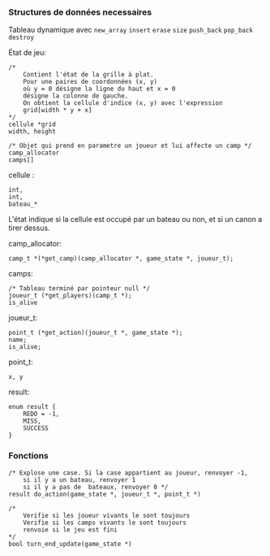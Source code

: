 ### Structures de données necessaires

Tableau dynamique avec 
`new_array`
`insert`
`erase`
`size`
`push_back`
`pop_back`
`destroy`

État de jeu:

```
/* 
	Contient l'état de la grille à plat.
	Pour une paires de coordonnées (x, y)
	où y = 0 désigne la ligne du haut et x = 0 
	désigne la colonne de gauche.
	On obtient la cellule d'indice (x, y) avec l'expression
	grid[width * y + x]
*/
cellule *grid
width, height

/* Objet qui prend en parametre un joueur et lui affecte un camp */
camp_allocator
camps[]
```

cellule :

```
int,
int,
bateau_*
```

L'état indique si la cellule est occupé par un bateau ou non, et
si un canon a tirer dessus.

camp_allocator:

```
camp_t *(*get_camp)(camp_allocator *, game_state *, joueur_t);
```

camps:

```
/* Tableau terminé par pointeur null */
joueur_t (*get_players)(camp_t *);
is_alive
```

joueur_t:

```
point_t (*get_action)(joueur_t *, game_state *);
name;
is_alive;
```

point_t:

```
x, y
```

result:

```
enum result {
	REDO = -1,
	MISS,
	SUCCESS
}

```

### Fonctions

```
/* Explose une case. Si la case appartient au joueur, renvoyer -1,
	si il y a un bateau, renvoyer 1 
	si il y a pas de  bateaux, renvoyer 0 */
result do_action(game_state *, joueur_t *, point_t *)
```

```
/*
	Verifie si les joueur vivants le sont toujours
	Verifie si les camps vivants le sont toujours
	renvoie si le jeu est fini
*/
bool turn_end_update(game_state *)
```
